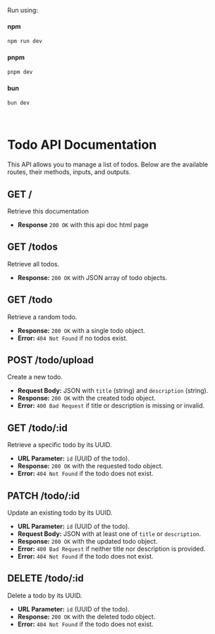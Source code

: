 Run using:

#### npm

```bash
npm run dev
```

#### pnpm

```bash
pnpm dev
```

#### bun

```bash
bun dev
```
<br>

# Todo API Documentation

This API allows you to manage a list of todos. Below are the available
routes, their methods, inputs, and outputs.

## GET /

Retrieve this documentation

- **Response** ` 200 OK ` with this api doc html page

## GET /todos

Retrieve all todos.

- **Response:** `200 OK` with JSON array of todo objects.

## GET /todo

Retrieve a random todo.

- **Response:** `200 OK` with a single todo object.
- **Error:** `404 Not Found` if no todos exist.

## POST /todo/upload

Create a new todo.

- **Request Body:** JSON with `title` (string) and `description`
  (string).
- **Response:** `200 OK` with the created todo object.
- **Error:** `400 Bad Request` if title or description is missing or
  invalid.

## GET /todo/:id

Retrieve a specific todo by its UUID.

- **URL Parameter:** `id` (UUID of the todo).
- **Response:** `200 OK` with the requested todo object.
- **Error:** `404 Not Found` if the todo does not exist.

## PATCH /todo/:id

Update an existing todo by its UUID.

- **URL Parameter:** `id` (UUID of the todo).
- **Request Body:** JSON with at least one of `title` or `description`.
- **Response:** `200 OK` with the updated todo object.
- **Error:** `400 Bad Request` if neither title nor description is
  provided.
- **Error:** `404 Not Found` if the todo does not exist.

## DELETE /todo/:id

Delete a todo by its UUID.

- **URL Parameter:** `id` (UUID of the todo).
- **Response:** `200 OK` with the deleted todo object.
- **Error:** `404 Not Found` if the todo does not exist.
